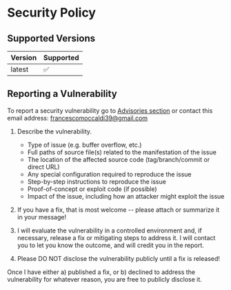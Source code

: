# Security Policy

## Supported Versions

| Version | Supported          |
|---------|--------------------|
| latest  | :white_check_mark: |

## Reporting a Vulnerability

To report a security vulnerability go
to [Advisories section](https://github.com/utox39/elephant/security/advisories) or contact this email address:
francescomoccaldi39@gmail.com

1. Describe the vulnerability.

    * Type of issue (e.g. buffer overflow, etc.)
    * Full paths of source file(s) related to the manifestation of the issue
    * The location of the affected source code (tag/branch/commit or direct URL)
    * Any special configuration required to reproduce the issue
    * Step-by-step instructions to reproduce the issue
    * Proof-of-concept or exploit code (if possible)
    * Impact of the issue, including how an attacker might exploit the issue

2. If you have a fix, that is most welcome -- please attach or summarize it in your message!

3. I will evaluate the vulnerability in a controlled environment and, if necessary, release a fix or mitigating steps
   to address it. I will contact you to let you know the outcome, and will credit you in the report.

4. Please DO NOT disclose the vulnerability publicly until a fix is released!

Once I have either a) published a fix, or b) declined to address the vulnerability for whatever reason, you are free to
publicly disclose it.
